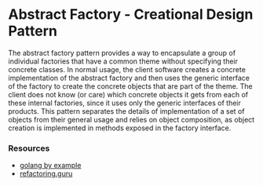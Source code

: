# Abstract Factory - Creational Design Pattern
The abstract factory pattern provides a way to encapsulate a group of individual factories that have a common theme without specifying their concrete classes. In normal usage, the client software creates a concrete implementation of the abstract factory and then uses the generic interface of the factory to create the concrete objects that are part of the theme. The client does not know (or care) which concrete objects it gets from each of these internal factories, since it uses only the generic interfaces of their products. This pattern separates the details of implementation of a set of objects from their general usage and relies on object composition, as object creation is implemented in methods exposed in the factory interface.


### Resources
- [golang by example](https://golangbyexample.com/abstract-factory-design-pattern-go/)
- [refactoring.guru](https://refactoring.guru/design-patterns/abstract-factory)
